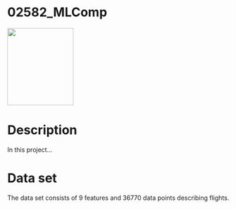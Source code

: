 # 02582_MLComp
<div>
<img src="https://user-images.githubusercontent.com/80641437/159114973-77077b5b-f5a5-438a-867a-13637489f602.png" width="150" height="175"/>
</div>

# Description
In this project...
# Data set
The data set consists of  9 features and 36770 data points describing flights. 
